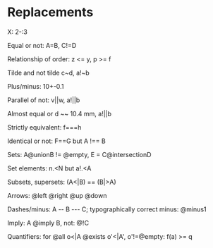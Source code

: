 # Replacements

X: 2-:3

Equal or not: A=B, C!=D

Relationship of order: z <= y, p >= f

Tilde and not tilde c~d, a!~b

Plus/minus: 10+-0.1

Parallel of not: v||w, a!||b

Almost equal or  d ~~ 10.4 mm, a!||b

Strictly equivalent: f===h

Identical or not: F==G but A !== B

Sets: A@unionB != @empty, E = C@intersectionD

Set elements: n.<N but a!.<A

Subsets, supersets: (A<|B) == (B|>A)

Arrows: @left @right @up @down

Dashes/minus: A -- B --- C; typographically correct minus: @minus1

Imply: A @imply B, not: @!C

Quantifiers:
for @all o<|A @exists o'<|A', o'!=@empty: f(a) >= q
